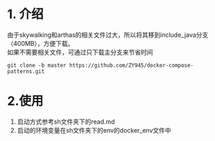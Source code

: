 # 1. 介绍
由于skywalking和arthas的相关文件过大，所以将其移到include_java分支（400MB），方便下载。  
如果不需要相关文件，可通过只下载主分支来节省时间  
```
git clone -b master https://github.com/ZY945/docker-compose-patterns.git
```
# 2.使用
1. 启动方式参考sh文件夹下的read.md
2. 启动的环境变量在sh文件夹下的env的docker_env文件中